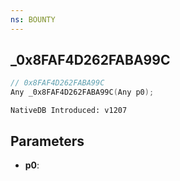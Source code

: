 ```yaml
---
ns: BOUNTY
---
```

## _0x8FAF4D262FABA99C

```c
// 0x8FAF4D262FABA99C
Any _0x8FAF4D262FABA99C(Any p0);
```

```
NativeDB Introduced: v1207
```

## Parameters
* **p0**:
